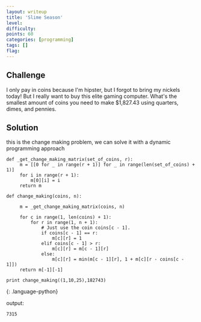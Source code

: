 ```yaml
---
layout: writeup
title: 'Slime Season'
level:
difficulty:
points: 60
categories: [programming]
tags: []
flag:
---
```

## Challenge

I only pay in coins because I'm hipster, but I forgot to bring my
nickels today! But I really want to buy this elite gaming computer.
What's the smallest amount of coins you need to make $1,827.43 using
quarters, dimes, and pennies.

## Solution

this is the change making problem, we can solve it with a dynamic
programming approach

    def _get_change_making_matrix(set_of_coins, r):
         m = [[0 for _ in range(r + 1)] for _ in range(len(set_of_coins) + 1)]
         for i in range(r + 1):
             m[0][i] = i
         return m
    
    def change_making(coins, n):
    
         m = _get_change_making_matrix(coins, n)
    
         for c in range(1, len(coins) + 1):
             for r in range(1, n + 1):
                 # Just use the coin coins[c - 1].
                 if coins[c - 1] == r:
                     m[c][r] = 1
                 elif coins[c - 1] > r:
                     m[c][r] = m[c - 1][r]
                 else:
                     m[c][r] = min(m[c - 1][r], 1 + m[c][r - coins[c - 1]])
         return m[-1][-1]
    
    print change_making((1,10,25),182743)
{: .language-python}

output:

    7315
